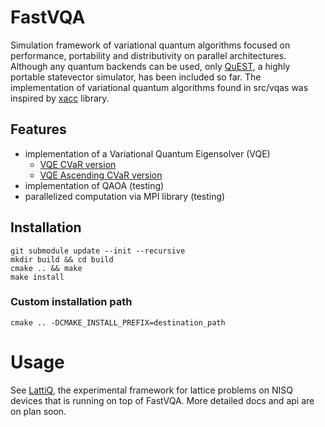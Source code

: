 # FastVQA
Simulation framework of variational quantum algorithms focused on performance, portability and distributivity on parallel architectures. Although any quantum backends can be used, only [QuEST](https://github.com/QuEST-Kit/QuEST), a highly portable statevector simulator, has been included so far. The implementation of variational quantum algorithms found in src/vqas was inspired by [xacc](https://github.com/eclipse/xacc) library.

## Features
- implementation of a Variational Quantum Eigensolver (VQE)
	- [VQE CVaR version](https://doi.org/10.22331/q-2020-04-20-256)
	- [VQE Ascending CVaR version](https://arxiv.org/abs/2105.11766)
- implementation of QAOA (testing)
- parallelized computation via MPI library (testing)

## Installation
```
git submodule update --init --recursive
mkdir build && cd build
cmake .. && make
make install
```

### Custom installation path
```
cmake .. -DCMAKE_INSTALL_PREFIX=destination_path
```

# Usage
See [LattiQ](https://github.com/Milos9304/LattiQ), the experimental framework for lattice problems on NISQ devices that is running on top of FastVQA. More detailed docs and api are on plan soon.


